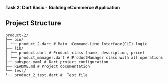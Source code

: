 **Task 2: Dart Basic - Building eCommerce Application**

##  Project Structure

```
product-2/
├── bin/
│ └── product_2.dart # Main  Command-Line Interface(CLI) logic
├── lib/
│ ├── product.dart # Product class (name, description, price)
│ └── product_manager.dart # ProductManager class with all operations
├── pubspec.yaml # Dart project configuration
├── README.md # Project documentation
└── test/
└── product_2_test.dart #  Test file

```